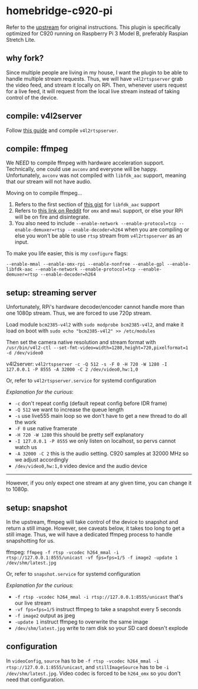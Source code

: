 # homebridge-c920-pi

Refer to the [upstream](https://github.com/KhaosT/homebridge-camera-ffmpeg) for original instructions. This plugin is specifically optimized for C920 running on Raspberry Pi 3 Model B, preferably Raspian Stretch Lite.

## why fork?

Since multiple people are living in my house, I want the plugin to be able to handle multiple stream requests. Thus, we will have `v4l2rtspserver` grab the video feed, and stream it locally on RPi. Then, whenever users request for a live feed, it will request from the local live stream instead of taking control of the device.

## compile: v4l2server

Follow [this guide](http://c.wensheng.org/2017/05/18/stream-from-raspberrypi/) and compile `v4l2rtspserver`.

## compile: ffmpeg

We *NEED* to compile ffmpeg with hardware acceleration support. Technically, one could use `avconv` and everyone will be happy. Unfortunately, `avconv` was not compiled with `libfdk_aac` support, meaning that our stream will not have audio.

Moving on to compile ffmpeg...

1. Refers to the first section of [this gist](https://gist.github.com/rafaelbiriba/7f2d7c6f6c3d6ae2a5cb) for `libfdk_aac` support
2. Refers to [this link on Reddit](https://www.reddit.com/r/raspberry_pi/comments/5677qw/hardware_accelerated_x264_encoding_with_ffmpeg/) for `omx` and `mmal` support, or else your RPi will be on fire and disintegrate.
3. You also need to include `--enable-network --enable-protocol=tcp --enable-demuxer=rtsp --enable-decoder=h264` when you are compiling or else you won't be able to use `rtsp` stream from `v4l2rtspserver` as an input.

To make you life easier, this is my `configure` flags:
```
--enable-mmal --enable-omx-rpi --enable-nonfree --enable-gpl --enable-libfdk-aac --enable-network --enable-protocol=tcp --enable-demuxer=rtsp --enable-decoder=h264
```

## setup: streaming server

Unfortunately, RPi's hardware decoder/encoder cannot handle more than one 1080p stream. Thus, we are forced to use 720p stream.

Load module `bcm2385-v4l2` with `sudo modprobe bcm2385-v4l2`, and make it load on boot with `sudo echo "bcm2385-v4l2" >> /etc/modules`

Then set the camera native resolution and stream format with `/usr/bin/v4l2-ctl --set-fmt-video=width=1280,height=720,pixelformat=1 -d /dev/video0`

v4l2server: `v4l2rtspserver -c -Q 512 -s -F 0 -H 720 -W 1280 -I 127.0.0.1 -P 8555 -A 32000 -C 2 /dev/video0,hw:1,0`

Or, refer to `v4l2rtspserver.service` for systemd configuration

*Explanation for the curious*:
- `-c` don't repeat config (default repeat config before IDR frame)
- `-Q 512` we want to increase the queue length
- `-s` use live555 main loop so we don't have to get a new thread to do all the work
- `-F 0` use native framerate
- `-H 720 -W 1280` this should be pretty self explanatory
- `-I 127.0.0.1 -P 8555` we only listen on localhost, so pervs cannot watch us
- `-A 32000 -C 2` this is the audio setting. C920 samples at 32000 MHz so we adjust accordingly
- `/dev/video0,hw:1,0` video device and the audio device

---

However, if you only expect one stream at any given time, you can change it to 1080p.

## setup: snapshot

In the upstream, ffmpeg will take control of the device to snapshot and return a still image. However, see caveats below, it takes too long to get a still image. Thus, we will have a dedicated ffmpeg process to handle snapshotting for us.

ffmpeg: `ffmpeg -f rtsp -vcodec h264_mmal -i rtsp://127.0.0.1:8555/unicast -vf fps=fps=1/5 -f image2 -update 1 /dev/shm/latest.jpg`

Or, refer to `snapshot.service` for systemd configuration

*Explanation for the curious*:
- `-f rtsp -vcodec h264_mmal -i rtsp://127.0.0.1:8555/unicast` that's our live stream
- `-vf fps=fps=1/5` instruct ffmpeg to take a snapshot every 5 seconds
- `-f image2` output as jpeg
- `-update 1` instruct ffmpeg to overwrite the same image
- `/dev/shm/latest.jpg` write to ram disk so your SD card doesn't explode

## configuration

In `videoConfig`, `source` has to be `-f rtsp -vcodec h264_mmal -i rtsp://127.0.0.1:8555/unicast`, and `stillImageSource` has to be `-i /dev/shm/latest.jpg`. Video codec is forced to be `h264_omx` so you don't need that configuration.
